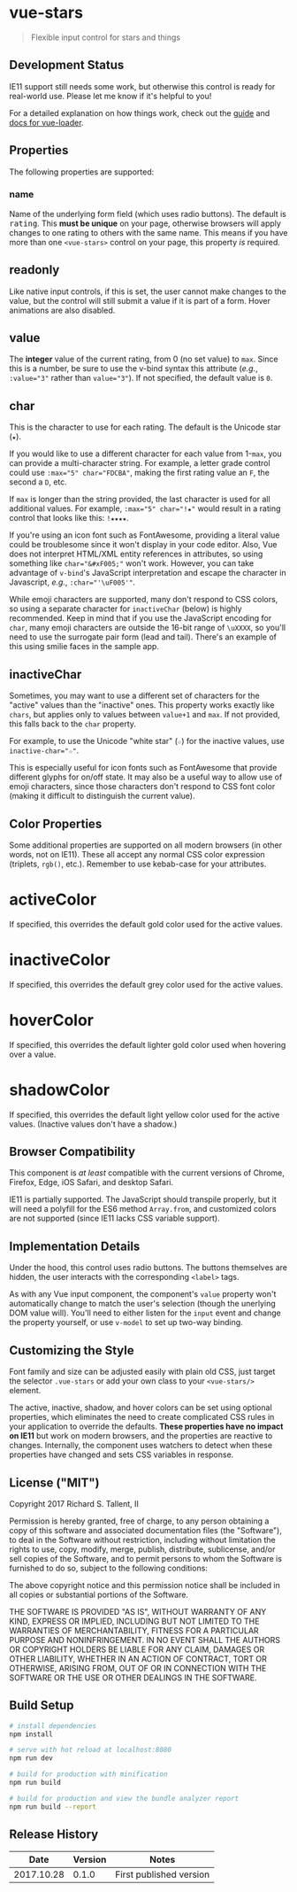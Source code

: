 # vue-stars
> Flexible input control for stars and things

## Development Status
IE11 support still needs some work, but otherwise this control is ready for real-world use. Please
let me know if it's helpful to you!

For a detailed explanation on how things work, check out the [guide](http://vuejs-templates.github.io/webpack/) and [docs for vue-loader](http://vuejs.github.io/vue-loader).

## Properties
The following properties are supported:

### name
Name of the underlying form field (which uses radio buttons). The default is <kbd>rating</kbd>. This
**must be unique** on your page, otherwise browsers will apply changes to one rating to others with
the same name. This means if you have more than one `<vue-stars>` control on your page, this property
*is* required.

## readonly
Like native input controls, if this is set, the user cannot make changes to the value, but the control
will still submit a value if it is part of a form. Hover animations are also disabled.

## value
The **integer** value of the current rating, from 0 (no set value) to `max`. Since this is a number,
be sure to use the v-bind syntax this attribute (*e.g.*, `:value="3"` rather than `value="3"`). If not
specified, the default value is `0`.

## char
This is the character to use for each rating. The default is the Unicode star (`★`).

If you would like to use a different character for each value from 1-`max`, you can provide a 
multi-character string. For example, a letter grade control could use `:max="5" char="FDCBA"`, making
the first rating value an `F`, the second a `D`, etc.

If `max` is longer than the string provided, the last character is used for all additional values. For
example, `:max="5" char="!★"` would result in a rating control that looks like this: `!★★★★`.

If you're using an icon font such as FontAwesome, providing a literal value could be troublesome since
it won't display in your code editor. Also, Vue does not interpret HTML/XML entity references in
attributes, so using something like `char="&#xF005;"` won't work. However, you can take advantage of
`v-bind`'s JavaScript interpretation and escape the character in Javascript, *e.g.*, `:char="'\uF005'"`.

While emoji characters are supported, many don't respond to CSS colors, so using a separate character
for `inactiveChar` (below) is highly recommended. Keep in mind that if you use the JavaScript encoding
for `char`, many emoji characters are outside the 16-bit range of `\uXXXX`, so you'll need to use the
surrogate pair form (lead and tail). There's an example of this using smilie faces in the sample app.

## inactiveChar
Sometimes, you may want to use a different set of characters for the "active" values than the "inactive"
ones. This property works exactly like `chars`, but applies only to values between `value+1` and `max`.
If not provided, this falls back to the `char` property.

For example, to use the Unicode "white star" (`☆`) for the inactive values, use `inactive-char="☆"`.

This is especially useful for icon fonts such as FontAwesome that provide different glyphs for on/off
state. It may also be a useful way to allow use of emoji characters, since those characters don't
respond to CSS font color (making it difficult to distinguish the current value).

## Color Properties
Some additional properties are supported on all modern browsers (in other words, not on IE11). These
all accept any normal CSS color expression (triplets, `rgb()`, etc.). Remember to use kebab-case for
your attributes.

# activeColor
If specified, this overrides the default gold color used for the active values.

# inactiveColor
If specified, this overrides the default grey color used for the active values.

# hoverColor
If specified, this overrides the default lighter gold color used when hovering over a value.

# shadowColor
If specified, this overrides the default light yellow color used for the active values. (Inactive
values don't have a shadow.)

## Browser Compatibility
This component is <i>at least</i> compatible with the current versions of Chrome, Firefox, Edge, iOS
Safari, and desktop Safari.

IE11 is partially supported. The JavaScript should transpile properly, but it will need a polyfill
for the ES6 method `Array.from`, and customized colors are not supported (since IE11 lacks CSS
variable support).

## Implementation Details
Under the hood, this control uses radio buttons. The buttons themselves are hidden, the user interacts
with the corresponding `<label>` tags.

As with any Vue input component, the component's `value` property won't automatically change to match
the user's selection (though the unerlying DOM value will). You'll need to either listen for the `input`
event and change the property yourself, or use `v-model` to set up two-way binding.

## Customizing the Style
Font family and size can be adjusted easily with plain old CSS, just target the selector `.vue-stars` or
add your own class to your `<vue-stars/>` element.

The active, inactive, shadow, and hover colors can be set using optional properties, which eliminates the
need to create complicated CSS rules in your application to override the defaults. <b>These properties have
no impact on IE11</b> but work on modern browsers, and the properties are reactive to changes. Internally,
the component uses watchers to detect when these properties have changed and sets CSS variables in response.

## License ("MIT")
Copyright 2017 Richard S. Tallent, II

Permission is hereby granted, free of charge, to any person obtaining a copy of this software and associated documentation files (the "Software"), to deal in the Software without restriction, including without limitation the rights to use, copy, modify, merge, publish, distribute, sublicense, and/or sell copies of the Software, and to permit persons to whom the Software is furnished to do so, subject to the following conditions:

The above copyright notice and this permission notice shall be included in all copies or substantial portions of the Software.

THE SOFTWARE IS PROVIDED "AS IS", WITHOUT WARRANTY OF ANY KIND, EXPRESS OR IMPLIED, INCLUDING BUT NOT LIMITED TO THE WARRANTIES OF MERCHANTABILITY, FITNESS FOR A PARTICULAR PURPOSE AND NONINFRINGEMENT. IN NO EVENT SHALL THE AUTHORS OR COPYRIGHT HOLDERS BE LIABLE FOR ANY CLAIM, DAMAGES OR OTHER LIABILITY, WHETHER IN AN ACTION OF CONTRACT, TORT OR OTHERWISE, ARISING FROM, OUT OF OR IN CONNECTION WITH THE SOFTWARE OR THE USE OR OTHER DEALINGS IN THE SOFTWARE.

## Build Setup

``` bash
# install dependencies
npm install

# serve with hot reload at localhost:8080
npm run dev

# build for production with minification
npm run build

# build for production and view the bundle analyzer report
npm run build --report
```

## Release History
| Date | Version | Notes |
| --- | --- | --- |
| 2017.10.28 | 0.1.0 | First published version |

